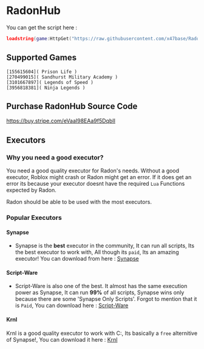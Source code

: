 # RadonHub
You can get the script here : 
```LUA
loadstring(game:HttpGet("https://raw.githubusercontent.com/x47base/RadonHub/main/RadonHub.lua", true))()
```

## Supported Games
```MD
[155615604]( Prison Life )
[270499015]( Sandhurst Military Academy )
[3101667897]( Legends of Speed )
[3956818381]( Ninja Legends )
```

## Purchase RadonHub Source Code
https://buy.stripe.com/eVaaI98EAa9f5DqbII

## Executors
### Why you need a good executor?
You need a good quality executor for Radon's needs. Without a good executor, Roblox might crash or Radon might get an error. If it does get an error its because your executor doesnt have the required `Lua` Functions expected by Radon.

Radon should be able to be used with the most executors.

### Popular Executors
#### **Synapse**
- Synapse is the **best** executor in the community, It can run all scripts, Its the best executor to work with, All though its `paid`, Its an amazing executor! You can download from here : [Synapse](https://x.synapse.to/)

#### **Script-Ware**
- Script-Ware is also one of the best. It almost has the same execution power as Synapse, It can run **99%** of all scripts, Synapse wins only because there are some 'Synapse Only Scripts'. Forgot to mention that it is `Paid`, You can download here : [Script-Ware](https://Script-Ware.com)

#### **Krnl**
Krnl is a good quality executor to work with C:, Its basically a `free` alternitive of Synapse!, You can download it here : [Krnl](https://krnl.place)
